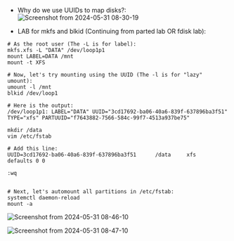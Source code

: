 * Why do we use UUIDs to map disks?:
![Screenshot from 2024-05-31 08-30-19](https://github.com/RedHatRanger/best_linux_scripts_and_commands/assets/90477448/cbe9f3fe-25a0-41d9-9c23-f5bd6cae6917)

* LAB for mkfs and blkid (Continuing from parted lab OR fdisk lab):
```
# As the root user (The -L is for label):
mkfs.xfs -L "DATA" /dev/loop1p1
mount LABEL=DATA /mnt
mount -t XFS

# Now, let's try mounting using the UUID (The -l is for "lazy" umount):
umount -l /mnt
blkid /dev/loop1

# Here is the output:
/dev/loop1p1: LABEL="DATA" UUID="3cd17692-ba06-40a6-839f-637896ba3f51" TYPE="xfs" PARTUUID="f7643882-7566-584c-99f7-4513a937be75"

mkdir /data
vim /etc/fstab

# Add this line:
UUID=3cd17692-ba06-40a6-839f-637896ba3f51      /data     xfs      defaults 0 0

:wq


# Next, let's automount all partitions in /etc/fstab:
systemctl daemon-reload
mount -a
```
![Screenshot from 2024-05-31 08-46-10](https://github.com/RedHatRanger/best_linux_scripts_and_commands/assets/90477448/38a75c86-2086-430e-8f5b-07a4dfd8282a)

![Screenshot from 2024-05-31 08-47-10](https://github.com/RedHatRanger/best_linux_scripts_and_commands/assets/90477448/7d679927-782d-498c-a153-8afdbab42c72)
